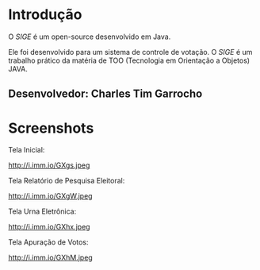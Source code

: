 # Introdução
O _SIGE_ é um open-source desenvolvido em Java.

Ele foi desenvolvido para um sistema de controle de votação. O _SIGE_ é um trabalho prático da matéria de TOO (Tecnologia em Orientação a Objetos) JAVA.


## Desenvolvedor: Charles Tim Garrocho


# Screenshots
Tela Inicial:

http://i.imm.io/GXgs.jpeg

Tela Relatório de Pesquisa Eleitoral:

http://i.imm.io/GXgW.jpeg

Tela Urna Eletrônica:

http://i.imm.io/GXhx.jpeg

Tela Apuração de Votos:

http://i.imm.io/GXhM.jpeg
